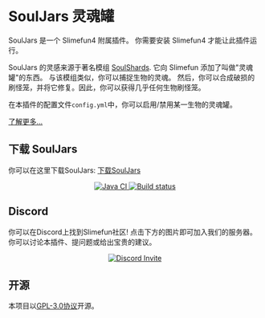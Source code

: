 # SoulJars 灵魂罐

SoulJars 是一个 Slimefun4 附属插件。
你需要安装 Slimefun4 才能让此插件运行。

SoulJars 的灵感来源于著名模组 [SoulShards](https://www.curseforge.com/minecraft/mc-mods/soul-shards-respawn). 它向 Slimefun 添加了叫做"灵魂罐"的东西。
与该模组类似，你可以捕捉生物的灵魂。
然后，你可以合成破损的刷怪笼，并将它修复。因此，你可以获得几乎任何生物刷怪笼。

在本插件的配置文件`config.yml`中，你可以启用/禁用某一生物的灵魂罐。

[了解更多...](https://github.com/TheBusyBiscuit/Slimefun4/wiki/SoulJars)

## 下载 SoulJars

你可以在这里下载SoulJars: [下载SoulJars](https://builds.guizhanss.net/ybw0014/SoulJars-CN/master)

<p align="center">
  <a href="https://github.com/ybw0014/SoulJars-CN/actions/workflows/maven.yml">
    <img src="https://github.com/ybw0014/SoulJars-CN/actions/workflows/maven.yml/badge.svg" alt="Java CI"/>
  </a>

  <a href="https://builds.guizhanss.net/ybw0014/SoulJars-CN/master">
    <img src="https://builds.guizhanss.net/f/ybw0014/SoulJars-CN/master/badge.svg" alt="Build status"/>
  </a>
</p>

## Discord

你可以在Discord上找到Slimefun社区!
点击下方的图片即可加入我们的服务器。你可以讨论本插件、提问题或给出宝贵的建议。

<p align="center">
  <a href="https://discord.gg/fsD4Bkh">
    <img src="https://img.shields.io/discord/565557184348422174?color=7289DA&label=Discord&style=for-the-badge" alt="Discord Invite"/>
  </a>
</p>

## 开源
本项目以[GPL-3.0协议](/LICENSE)开源。
